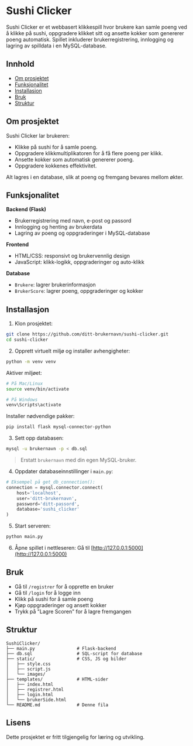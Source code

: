 # Sushi Clicker

Sushi Clicker er et webbasert klikkespill hvor brukere kan samle poeng ved å klikke på sushi, oppgradere klikket sitt og ansette kokker som genererer poeng automatisk. Spillet inkluderer brukerregistrering, innlogging og lagring av spilldata i en MySQL-database.

## Innhold

- [Om prosjektet](#om-prosjektet)
- [Funksjonalitet](#funksjonalitet)
- [Installasjon](#installasjon)
- [Bruk](#bruk)
- [Struktur](#struktur)

## Om prosjektet

Sushi Clicker lar brukeren:
- Klikke på sushi for å samle poeng.
- Oppgradere klikkmultiplikatoren for å få flere poeng per klikk.
- Ansette kokker som automatisk genererer poeng.
- Oppgradere kokkenes effektivitet.

Alt lagres i en database, slik at poeng og fremgang bevares mellom økter.

## Funksjonalitet

**Backend (Flask)**  
- Brukerregistrering med navn, e-post og passord  
- Innlogging og henting av brukerdata  
- Lagring av poeng og oppgraderinger i MySQL-database  

**Frontend**  
- HTML/CSS: responsivt og brukervennlig design  
- JavaScript: klikk-logikk, oppgraderinger og auto-klikk  

**Database**  
- `Brukere`: lagrer brukerinformasjon  
- `BrukerScore`: lagrer poeng, oppgraderinger og kokker  

## Installasjon

1. Klon prosjektet:
```bash
git clone https://github.com/ditt-brukernavn/sushi-clicker.git
cd sushi-clicker
```

2. Opprett virtuelt miljø og installer avhengigheter:
```bash
python -m venv venv
```

Aktiver miljøet:
```bash
# På Mac/Linux
source venv/bin/activate
```
```bash
# På Windows
venv\Scripts\activate
```

Installer nødvendige pakker:
```bash
pip install flask mysql-connector-python
```

3. Sett opp databasen:
```bash
mysql -u brukernavn -p < db.sql
```
> Erstatt `brukernavn` med din egen MySQL-bruker.

4. Oppdater databaseinnstillinger i `main.py`:
```python
# Eksempel på get_db_connection():
connection = mysql.connector.connect(
    host='localhost',
    user='ditt-brukernavn',
    password='ditt-passord',
    database='sushi_clicker'
)
```

5. Start serveren:
```bash
python main.py
```

6. Åpne spillet i nettleseren:
Gå til [http://127.0.0.1:5000](http://127.0.0.1:5000)

## Bruk

- Gå til `/registrer` for å opprette en bruker  
- Gå til `/login` for å logge inn  
- Klikk på sushi for å samle poeng  
- Kjøp oppgraderinger og ansett kokker  
- Trykk på "Lagre Scoren" for å lagre fremgangen  

## Struktur

```
SushiClicker/
├── main.py                # Flask-backend
├── db.sql                 # SQL-script for database
├── static/                # CSS, JS og bilder
│   ├── style.css
│   ├── script.js
│   └── images/
├── templates/             # HTML-sider
│   ├── index.html
│   ├── registrer.html
│   ├── login.html
│   └── brukerSide.html
└── README.md              # Denne fila
```

## Lisens

Dette prosjektet er fritt tilgjengelig for læring og utvikling.
